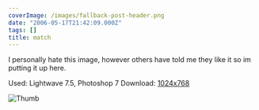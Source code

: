 ```yaml
---
coverImage: /images/fallback-post-header.png
date: "2006-05-17T21:42:09.000Z"
tags: []
title: match
---
```


I personally hate this image, however others have told me they like it so im putting it up here.

Used: Lightwave 7.5, Photoshop 7
Download: [1024x768](https://www.mikecann.co.uk/Images/Art-Full/match.jpg)

![Thumb](https://www.mikecann.co.uk/Images/Art-Thumbs/match.gif "Thumb")
